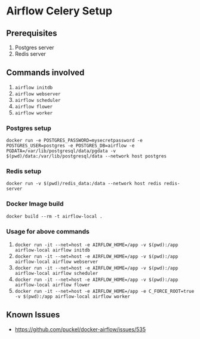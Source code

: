 # Airflow Celery Setup

## Prerequisites

1. Postgres server
2. Redis server

## Commands involved

1. `airflow initdb`
2. `airflow webserver`
3. `airflow scheduler`
4. `airflow flower`
5. `airflow worker`

### Postgres setup

`docker run -e POSTGRES_PASSWORD=mysecretpassword -e POSTGRES_USER=postgres -e POSTGRES_DB=airflow -e PGDATA=/var/lib/postgresql/data/pgdata -v $(pwd)/data:/var/lib/postgresql/data --network host postgres`

### Redis setup

`docker run -v $(pwd)/redis_data:/data --network host redis redis-server`

### Docker Image build

`docker build --rm -t airflow-local .`

### Usage for above commands

1. `docker run -it --net=host -e AIRFLOW_HOME=/app -v $(pwd):/app airflow-local airflow initdb`
2. `docker run -it --net=host -e AIRFLOW_HOME=/app -v $(pwd):/app airflow-local airflow webserver`
3. `docker run -it --net=host -e AIRFLOW_HOME=/app -v $(pwd):/app airflow-local airflow scheduler`
4. `docker run -it --net=host -e AIRFLOW_HOME=/app -v $(pwd):/app airflow-local airflow flower`
5. `docker run -it --net=host -e AIRFLOW_HOME=/app -e C_FORCE_ROOT=true -v $(pwd):/app airflow-local airflow worker`

## Known Issues

- <https://github.com/puckel/docker-airflow/issues/535>
